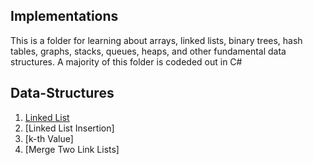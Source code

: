 ## Implementations
This is a folder for learning about arrays, linked lists, binary trees, hash tables, graphs, stacks, queues, heaps, and other fundamental data structures. A majority of this folder is codeded out in C#

## Data-Structures
1. [Linked List](Data_Structures/LinkList/)
2. [Linked List Insertion]
3. [k-th Value]
4. [Merge Two Link Lists]